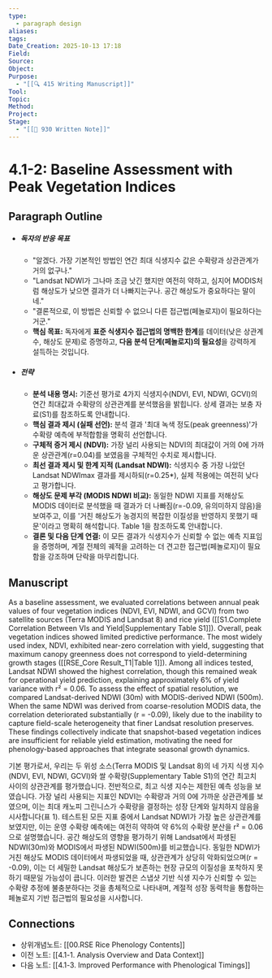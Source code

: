 ```yaml
---
type:
  - paragraph design
aliases:
tags:
Date_Creation: 2025-10-13 17:18
Field:
Source:
Object:
Purpose:
  - "[[🔍 415 Writing Manuscript]]"
Tool:
Topic:
Method:
Project:
Stage:
  - "[[📝 930 Written Note]]"
---
```

# 4.1-2: Baseline Assessment with Peak Vegetation Indices

## Paragraph Outline
- ##### 독자의 반응 목표
    - "알겠다. 가장 기본적인 방법인 연간 최대 식생지수 값은 수확량과 상관관계가 거의 없구나."
    - "Landsat NDWI가 그나마 조금 낫긴 했지만 여전히 약하고, 심지어 MODIS처럼 해상도가 낮으면 결과가 더 나빠지는구나. 공간 해상도가 중요하다는 말이네."
    - "결론적으로, 이 방법은 신뢰할 수 없으니 다른 접근법(페놀로지)이 필요하다는 거군."
    - **핵심 목표:** 독자에게 **표준 식생지수 접근법의 명백한 한계**를 데이터(낮은 상관계수, 해상도 문제)로 증명하고, **다음 분석 단계(페놀로지)의 필요성**을 강력하게 설득하는 것입니다.
- ##### 전략
    - **분석 내용 명시:** 기준선 평가로 4가지 식생지수(NDVI, EVI, NDWI, GCVI)의 연간 최대값과 수확량의 상관관계를 분석했음을 밝힙니다. 상세 결과는 보충 자료(S1)를 참조하도록 안내합니다.
    - **핵심 결과 제시 (실패 선언):** 분석 결과 '최대 녹색 정도(peak greenness)'가 수확량 예측에 부적합함을 명확히 선언합니다.
    - **구체적 증거 제시 (NDVI):** 가장 널리 사용되는 NDVI의 최대값이 거의 0에 가까운 상관관계(r=0.04)를 보였음을 구체적인 수치로 제시합니다.
    - **최선 결과 제시 및 한계 지적 (Landsat NDWI):** 식생지수 중 가장 나았던 Landsat NDWImax 결과를 제시하되(r=0.25*), 실제 적용에는 여전히 낮다고 평가합니다.
    - **해상도 문제 부각 (MODIS NDWI 비교):** 동일한 NDWI 지표를 저해상도 MODIS 데이터로 분석했을 때 결과가 더 나빠짐(r=-0.09, 유의미하지 않음)을 보여주고, 이를 '거친 해상도가 농경지의 복잡한 이질성을 반영하지 못했기 때문'이라고 명확히 해석합니다. Table 1을 참조하도록 안내합니다.
    - **결론 및 다음 단계 연결:** 이 모든 결과가 식생지수가 신뢰할 수 없는 예측 지표임을 증명하며, 계절 전체의 궤적을 고려하는 더 견고한 접근법(페놀로지)이 필요함을 강조하며 단락을 마무리합니다.

## Manuscript

As a baseline assessment, we evaluated correlations between annual peak values of four vegetation indices (NDVI, EVI, NDWI, and GCVI) from two satellite sources (Terra MODIS and Landsat 8) and rice yield ([[S1.Complete Correlation Between VIs and Yield|Supplementary Table S1]]). Overall, peak vegetation indices showed limited predictive performance. The most widely used index, NDVI, exhibited near-zero correlation with yield, suggesting that maximum canopy greenness does not correspond to yield-determining growth stages ([[RSE_Core Result_T1|Table 1]]). Among all indices tested, Landsat NDWI showed the highest correlation, though this remained weak for operational yield prediction, explaining approximately 6% of yield variance with r² = 0.06. To assess the effect of spatial resolution, we compared Landsat-derived NDWI (30m) with MODIS-derived NDWI (500m). When the same NDWI was derived from coarse-resolution MODIS data, the correlation deteriorated substantially (r = -0.09), likely due to the inability to capture field-scale heterogeneity that finer Landsat resolution preserves. These findings collectively indicate that snapshot-based vegetation indices are insufficient for reliable yield estimation, motivating the need for phenology-based approaches that integrate seasonal growth dynamics.

기본 평가로서, 우리는 두 위성 소스(Terra MODIS 및 Landsat 8)의 네 가지 식생 지수(NDVI, EVI, NDWI, GCVI)와 쌀 수확량(Supplementary Table S1)의 연간 최고치 사이의 상관관계를 평가했습니다. 전반적으로, 최고 식생 지수는 제한된 예측 성능을 보였습니다. 가장 널리 사용되는 지표인 NDVI는 수확량과 거의 0에 가까운 상관관계를 보였으며, 이는 최대 캐노피 그린니스가 수확량을 결정하는 성장 단계와 일치하지 않음을 시사합니다(표 1). 테스트된 모든 지표 중에서 Landsat NDWI가 가장 높은 상관관계를 보였지만, 이는 운영 수확량 예측에는 여전히 약하여 약 6%의 수확량 분산을 r² = 0.06으로 설명했습니다. 공간 해상도의 영향을 평가하기 위해 Landsat에서 파생된 NDWI(30m)와 MODIS에서 파생된 NDWI(500m)를 비교했습니다. 동일한 NDWI가 거친 해상도 MODIS 데이터에서 파생되었을 때, 상관관계가 상당히 악화되었으며(r = -0.09), 이는 더 세밀한 Landsat 해상도가 보존하는 현장 규모의 이질성을 포착하지 못하기 때문일 가능성이 큽니다. 이러한 발견은 스냅샷 기반 식생 지수가 신뢰할 수 있는 수확량 추정에 불충분하다는 것을 총체적으로 나타내며, 계절적 성장 동력학을 통합하는 페놀로지 기반 접근법의 필요성을 시사합니다.

## Connections
- 상위개념노트: [[00.RSE Rice Phenology Contents]]
- 이전 노트: [[4.1-1. Analysis Overview and Data Context]]
- 다음 노트: [[4.1-3. Improved Performance with Phenological Timings]]
